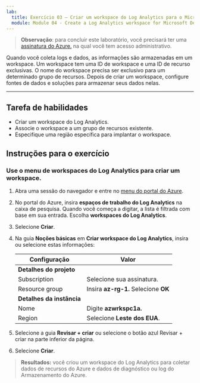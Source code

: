 ```yaml
---
lab:
  title: Exercício 03 – Criar um workspace do Log Analytics para o Microsoft Defender para Nuvem
  module: Module 04 - Create a Log Analytics workspace for Microsoft Defender for Cloud
---
```



>**Observação**: para concluir este laboratório, você precisará ter uma [assinatura do Azure.](https://azure.microsoft.com/en-us/free/?azure-portal=true) na qual você tem acesso administrativo. 


Quando você coleta logs e dados, as informações são armazenadas em um workspace. Um workspace tem uma ID de workspace e uma ID de recurso exclusivas. O nome do workspace precisa ser exclusivo para um determinado grupo de recursos. Depois de criar um workspace, configure fontes de dados e soluções para armazenar seus dados nelas. 

---

## Tarefa de habilidades

- Criar um workspace do Log Analytics.
- Associe o workspace a um grupo de recursos existente.
- Especifique uma região específica para implantar o workspace.

## Instruções para o exercício 

### Use o menu de workspaces do Log Analytics para criar um workspace.

1. Abra uma sessão do navegador e entre no [menu do portal do Azure](https://portal.azure.com/).
   
2. No portal do Azure, insira **espaços de trabalho do Log Analytics** na caixa de pesquisa. Quando você começa a digitar, a lista é filtrada com base em sua entrada. Escolha **workspaces do Log Analytics**.

4. Selecione **Criar**.

5. Na guia **Noções básicas** em **Criar workspace do Log Analytics**, insira ou selecione estas informações:
   
   |Configuração|Valor|
   |---|---|
   |**Detalhes do projeto**|
   |Subscription|Selecione sua assinatura.|
   |Resource group|Insira **az-rg-1.** Selecione **OK**|
   |**Detalhes da instância**|
   |Nome|Digite **azwrkspc1a.**|
   |Region|Selecione **Leste dos EUA**.|

6. Selecione a guia **Revisar + criar** ou selecione o botão azul Revisar + criar na parte inferior da página.
  
8. Selecione **Criar**.

> **Resultados:** você criou um workspace do Log Analytics para coletar dados de recursos do Azure e dados de diagnóstico ou log do Armazenamento do Azure.
